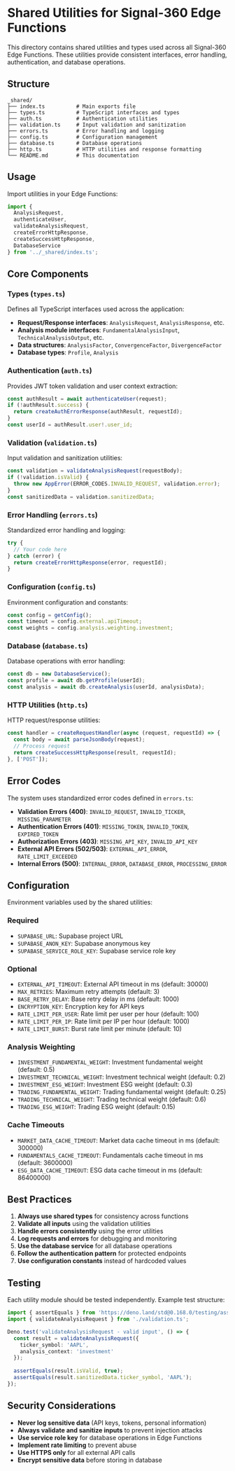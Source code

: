 # Shared Utilities for Signal-360 Edge Functions

This directory contains shared utilities and types used across all Signal-360 Edge Functions. These utilities provide consistent interfaces, error handling, authentication, and database operations.

## Structure

```
_shared/
├── index.ts          # Main exports file
├── types.ts          # TypeScript interfaces and types
├── auth.ts           # Authentication utilities
├── validation.ts     # Input validation and sanitization
├── errors.ts         # Error handling and logging
├── config.ts         # Configuration management
├── database.ts       # Database operations
├── http.ts           # HTTP utilities and response formatting
└── README.md         # This documentation
```

## Usage

Import utilities in your Edge Functions:

```typescript
import { 
  AnalysisRequest,
  authenticateUser,
  validateAnalysisRequest,
  createErrorHttpResponse,
  createSuccessHttpResponse,
  DatabaseService
} from '../_shared/index.ts';
```

## Core Components

### Types (`types.ts`)

Defines all TypeScript interfaces used across the application:

- **Request/Response interfaces**: `AnalysisRequest`, `AnalysisResponse`, etc.
- **Analysis module interfaces**: `FundamentalAnalysisInput`, `TechnicalAnalysisOutput`, etc.
- **Data structures**: `AnalysisFactor`, `ConvergenceFactor`, `DivergenceFactor`
- **Database types**: `Profile`, `Analysis`

### Authentication (`auth.ts`)

Provides JWT token validation and user context extraction:

```typescript
const authResult = await authenticateUser(request);
if (!authResult.success) {
  return createAuthErrorResponse(authResult, requestId);
}
const userId = authResult.user!.user_id;
```

### Validation (`validation.ts`)

Input validation and sanitization utilities:

```typescript
const validation = validateAnalysisRequest(requestBody);
if (!validation.isValid) {
  throw new AppError(ERROR_CODES.INVALID_REQUEST, validation.error);
}
const sanitizedData = validation.sanitizedData;
```

### Error Handling (`errors.ts`)

Standardized error handling and logging:

```typescript
try {
  // Your code here
} catch (error) {
  return createErrorHttpResponse(error, requestId);
}
```

### Configuration (`config.ts`)

Environment configuration and constants:

```typescript
const config = getConfig();
const timeout = config.external.apiTimeout;
const weights = config.analysis.weighting.investment;
```

### Database (`database.ts`)

Database operations with error handling:

```typescript
const db = new DatabaseService();
const profile = await db.getProfile(userId);
const analysis = await db.createAnalysis(userId, analysisData);
```

### HTTP Utilities (`http.ts`)

HTTP request/response utilities:

```typescript
const handler = createRequestHandler(async (request, requestId) => {
  const body = await parseJsonBody(request);
  // Process request
  return createSuccessHttpResponse(result, requestId);
}, ['POST']);
```

## Error Codes

The system uses standardized error codes defined in `errors.ts`:

- **Validation Errors (400)**: `INVALID_REQUEST`, `INVALID_TICKER`, `MISSING_PARAMETER`
- **Authentication Errors (401)**: `MISSING_TOKEN`, `INVALID_TOKEN`, `EXPIRED_TOKEN`
- **Authorization Errors (403)**: `MISSING_API_KEY`, `INVALID_API_KEY`
- **External API Errors (502/503)**: `EXTERNAL_API_ERROR`, `RATE_LIMIT_EXCEEDED`
- **Internal Errors (500)**: `INTERNAL_ERROR`, `DATABASE_ERROR`, `PROCESSING_ERROR`

## Configuration

Environment variables used by the shared utilities:

### Required
- `SUPABASE_URL`: Supabase project URL
- `SUPABASE_ANON_KEY`: Supabase anonymous key
- `SUPABASE_SERVICE_ROLE_KEY`: Supabase service role key

### Optional
- `EXTERNAL_API_TIMEOUT`: External API timeout in ms (default: 30000)
- `MAX_RETRIES`: Maximum retry attempts (default: 3)
- `BASE_RETRY_DELAY`: Base retry delay in ms (default: 1000)
- `ENCRYPTION_KEY`: Encryption key for API keys
- `RATE_LIMIT_PER_USER`: Rate limit per user per hour (default: 100)
- `RATE_LIMIT_PER_IP`: Rate limit per IP per hour (default: 1000)
- `RATE_LIMIT_BURST`: Burst rate limit per minute (default: 10)

### Analysis Weighting
- `INVESTMENT_FUNDAMENTAL_WEIGHT`: Investment fundamental weight (default: 0.5)
- `INVESTMENT_TECHNICAL_WEIGHT`: Investment technical weight (default: 0.2)
- `INVESTMENT_ESG_WEIGHT`: Investment ESG weight (default: 0.3)
- `TRADING_FUNDAMENTAL_WEIGHT`: Trading fundamental weight (default: 0.25)
- `TRADING_TECHNICAL_WEIGHT`: Trading technical weight (default: 0.6)
- `TRADING_ESG_WEIGHT`: Trading ESG weight (default: 0.15)

### Cache Timeouts
- `MARKET_DATA_CACHE_TIMEOUT`: Market data cache timeout in ms (default: 300000)
- `FUNDAMENTALS_CACHE_TIMEOUT`: Fundamentals cache timeout in ms (default: 3600000)
- `ESG_DATA_CACHE_TIMEOUT`: ESG data cache timeout in ms (default: 86400000)

## Best Practices

1. **Always use shared types** for consistency across functions
2. **Validate all inputs** using the validation utilities
3. **Handle errors consistently** using the error utilities
4. **Log requests and errors** for debugging and monitoring
5. **Use the database service** for all database operations
6. **Follow the authentication pattern** for protected endpoints
7. **Use configuration constants** instead of hardcoded values

## Testing

Each utility module should be tested independently. Example test structure:

```typescript
import { assertEquals } from 'https://deno.land/std@0.168.0/testing/asserts.ts';
import { validateAnalysisRequest } from './validation.ts';

Deno.test('validateAnalysisRequest - valid input', () => {
  const result = validateAnalysisRequest({
    ticker_symbol: 'AAPL',
    analysis_context: 'investment'
  });
  
  assertEquals(result.isValid, true);
  assertEquals(result.sanitizedData.ticker_symbol, 'AAPL');
});
```

## Security Considerations

- **Never log sensitive data** (API keys, tokens, personal information)
- **Always validate and sanitize inputs** to prevent injection attacks
- **Use service role key** for database operations in Edge Functions
- **Implement rate limiting** to prevent abuse
- **Use HTTPS only** for all external API calls
- **Encrypt sensitive data** before storing in database